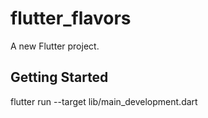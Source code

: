 # flutter_flavors

A new Flutter project.

## Getting Started

flutter run --target lib/main_development.dart
